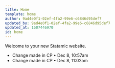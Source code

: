 ```yaml
---
title: Home
template: home
author: 9ad4e0f1-02ef-4fa2-99e6-c6846d95def7
updated_by: 9ad4e0f1-02ef-4fa2-99e6-c6846d95def7
updated_at: 1607446970
id: home
---
```

Welcome to your new Statamic website.

- Change made in CP • Dec 8, 10:57am
- Change made in CP • Dec 8, 11:02am